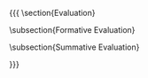 {{{
\section{Evaluation}


\subsection{Formative Evaluation}


\subsection{Summative Evaluation}


}}}
